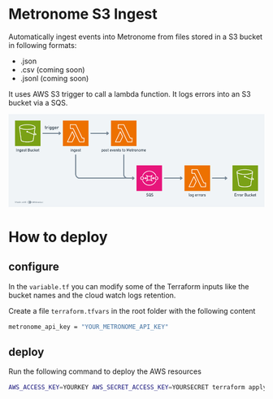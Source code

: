 # Metronome S3 Ingest 
Automatically ingest events into Metronome from files stored in a S3 bucket in following formats:
- .json
- .csv (coming soon)
- .jsonl (coming soon)

It uses AWS S3 trigger to call a lambda function. It logs errors into an S3 bucket via a SQS.

![overview](./ingest-overview.png?raw=true "overview")

# How to deploy
## configure 
In the `variable.tf` you can modify some of the Terraform inputs like the bucket names and the cloud watch logs retention.

Create a file `terraform.tfvars` in the root folder with the following content
```bash
metronome_api_key = "YOUR_METRONOME_API_KEY"
```

## deploy
Run the following command to deploy the AWS resources
```bash
AWS_ACCESS_KEY=YOURKEY AWS_SECRET_ACCESS_KEY=YOURSECRET terraform apply
```
